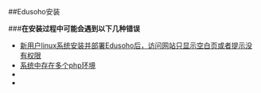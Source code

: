 ##Edusoho安装 

###**在安装过程中可能会遇到以下几种错误**

* [新用户linux系统安装并部署Edusoho后，访问网站只显示空白页或者提示没有权限](../InstallDocument/Edusoho权限设置.md)
* [系统中存在多个php环境](PHP配置问题)
* []()
* []()
